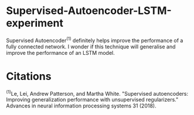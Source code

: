 # Supervised-Autoencoder-LSTM-experiment

Supervised Autoencoder<sup>(1)</sup> definitely helps improve the performance of a fully connected network. I wonder if this technique will generalise and improve the performance of an LSTM model.


# Citations
<sup>(1)</sup>Le, Lei, Andrew Patterson, and Martha White. "Supervised autoencoders: Improving generalization performance with unsupervised regularizers." Advances in neural information processing systems 31 (2018).
